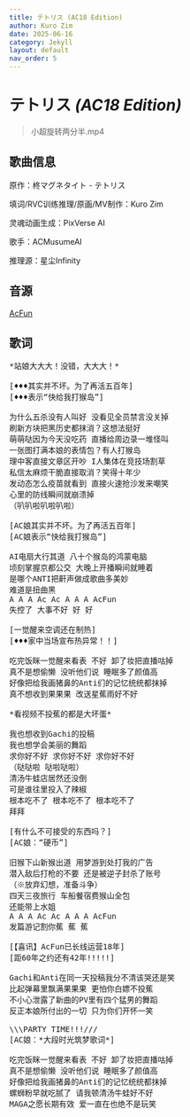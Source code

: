 ```yaml
---
title: テトリス (AC18 Edition)
author: Kuro Zim
date: 2025-06-16
category: Jekyll
layout: default
nav_order: 5
---
```


# テトリス *(AC18 Edition)*

> 小超旋转两分半.mp4

## 歌曲信息

原作：柊マグネタイト - テトリス

填词/RVC训练推理/原画/MV制作：Kuro Zim

灵魂动画生成：PixVerse AI

歌手：ACMusumeAI

推理源：星尘Infinity

## 音源

[AcFun](https://www.acfun.cn/v/ac47400364)

## 歌词

<pre>
*站娘大大大！没错，大大大！*

[♦♦♦其实并不坏。为了再活五百年]
[♦♦♦表示“快给我打猴岛”]

为什么五杀没有人叫好 没看见全员禁言没关掉
刷新方块把黑历史都抹消？这想法挺好
萌萌哒因为今天没吃药 直播给周边录一堆怪叫
一张图打满本娘的表情包？有人打猴岛
理中客直接文章区开吵 I人集体在竞技场割草
私信太麻烦干脆直接取消？笑得十年少
发动态怎么疫苗就看到 直接火速抢沙发来嘲笑
心里的防线瞬间就崩溃掉
（叭叭啦叭啦叭啦）

[AC娘其实并不坏。为了再活五百年]
[AC娘表示“快给我打猴岛”]

AI电扇大行其道 八十个猴岛的鸿蒙电脑
顷刻掌握京都公交 大晚上开播瞬间就睡着
是哪个ANTI把鼾声做成歌曲多美妙
难道是扭曲黑
A A A Ac Ac A A A AcFun
失控了 大事不好 好 好

[一觉醒来空调还在制热]
[♦♦♦家中当场宣布热异常！！]

吃完饭眯一觉醒来看表 不好 卸了妆把直播咕掉
真不是想偷懒 没听他们说 睡眠多了颜值高
好像把给我画猪鼻的Anti们的记忆统统都抹掉
真不想收到果果果 改送星蕉雨好不好

*看视频不投蕉的都是大坏蛋*

我也想收到Gachi的投稿
我也想学会美丽的舞蹈
求你好不好 求你好不好 求你好不好
（哒哒啦 哒啦哒啦）
清汤牛蛙店居然还没倒
可是谁往里投入了辣椒
根本吃不了 根本吃不了 根本吃不了
拜拜

[有什么不可接受的东西吗？]
[AC娘：“硬币”]

旧猴下山新猴出道 用梦游到处打我的广告
潜入敌后打枪的不要 还是被逆子封杀了账号
（※放弃幻想，准备斗争）
四天三夜旅行 车船餐宿费猴山全包
还能带上水姐
A A A Ac Ac A A A AcFun
发篇游记割你蕉 蕉 蕉

[【喜讯】AcFun已长线运营18年]
[距60年之约还有42年!!!!!]

Gachi和Anti在同一天投稿我分不清该哭还是笑
比起弹幕里飘满果果果 更怕你白嫖不投蕉
不小心泄露了新曲的PV里有四个猛男的舞蹈
反正本娘所付出的一切 只为你们开怀一笑

\\\PARTY TIME!!!///
[AC娘：*大段时光筑梦歌词*]

吃完饭眯一觉醒来看表 不好 卸了妆把直播咕掉
真不是想偷懒 没听他们说 睡眠多了颜值高
好像把给我画猪鼻的Anti们的记忆统统都抹掉
螺蛳粉早就吃腻了 请我顿清汤牛蛙好不好
MAGA之愿长期有效 爱一直在也绝不是玩笑
</pre>